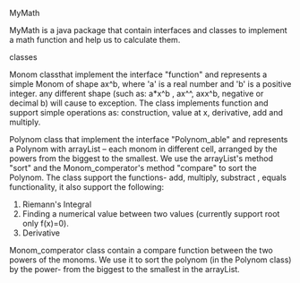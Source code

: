  MyMath


MyMath is a java package that contain interfaces and classes to implement a math function and help us to calculate them. 

classes


Monom classthat implement the interface "function" and represents a simple Monom of shape ax^b, where 'a' is a real number and 'b' is a positive integer. 
any different shape (such as: a*x^b , ax^^, axx^b, negative or decimal b) will cause to exception. The class implements function and support simple operations as: construction, value at x, derivative, add and multiply. 

Polynom class that implement the interface "Polynom_able" and represents a Polynom with arrayList – each monom in different cell, arranged by the powers from the biggest to the smallest.
We use the arrayList's method "sort" and the Monom_comperator's method "compare" to sort the Polynom. 
The class support the functions- add, multiply, substract , equals functionality, it also support the following:
1. Riemann's Integral 
2. Finding a numerical value between two values (currently support root only f(x)=0).
3. Derivative 

Monom_comperator class contain a compare function between the two powers of the monoms. We use it to sort the polynom (in the Polynom class) by the power- from the biggest to the smallest in the arrayList. 

